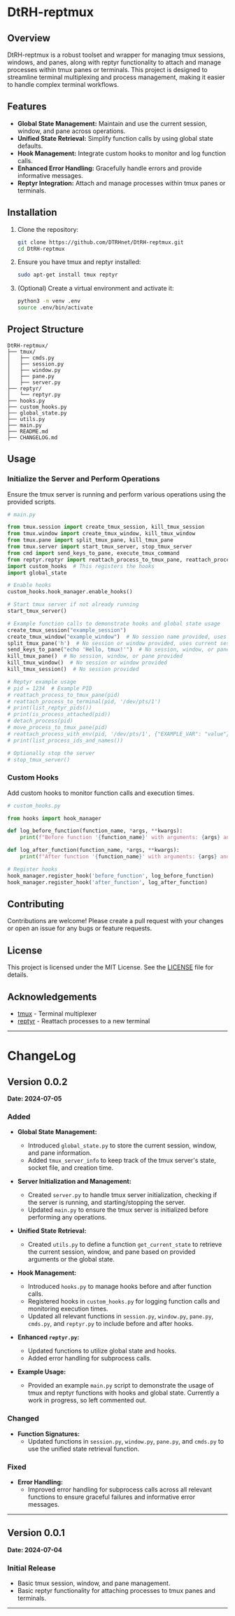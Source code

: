 # DtRH-reptmux

## Overview

DtRH-reptmux is a robust toolset and wrapper for managing tmux sessions, windows, and panes, along with reptyr functionality to attach and manage processes within tmux panes or terminals. This project is designed to streamline terminal multiplexing and process management, making it easier to handle complex terminal workflows.

## Features

- **Global State Management:** Maintain and use the current session, window, and pane across operations.
- **Unified State Retrieval:** Simplify function calls by using global state defaults.
- **Hook Management:** Integrate custom hooks to monitor and log function calls.
- **Enhanced Error Handling:** Gracefully handle errors and provide informative messages.
- **Reptyr Integration:** Attach and manage processes within tmux panes or terminals.

## Installation

1. Clone the repository:
    ```bash
    git clone https://github.com/DTRHnet/DtRH-reptmux.git
    cd DtRH-reptmux
    ```

2. Ensure you have tmux and reptyr installed:
    ```bash
    sudo apt-get install tmux reptyr
    ```

3. (Optional) Create a virtual environment and activate it:
    ```bash
    python3 -m venv .env
    source .env/bin/activate
    ```

## Project Structure

```
DtRH-reptmux/
├── tmux/
│   ├── cmds.py
│   ├── session.py
│   ├── window.py
│   ├── pane.py
│   ├── server.py
├── reptyr/
│   └── reptyr.py
├── hooks.py
├── custom_hooks.py
├── global_state.py
├── utils.py
├── main.py
├── README.md
├── CHANGELOG.md
```

## Usage

### Initialize the Server and Perform Operations

Ensure the tmux server is running and perform various operations using the provided scripts.

```python
# main.py

from tmux.session import create_tmux_session, kill_tmux_session
from tmux.window import create_tmux_window, kill_tmux_window
from tmux.pane import split_tmux_pane, kill_tmux_pane
from tmux.server import start_tmux_server, stop_tmux_server
from cmd import send_keys_to_pane, execute_tmux_command
from reptyr.reptyr import reattach_process_to_tmux_pane, reattach_process_to_terminal, list_reptyr_pids, is_process_attached, detach_process, move_process_to_tmux_pane, reattach_process_with_env, list_process_ids_and_names
import custom_hooks  # This registers the hooks
import global_state

# Enable hooks
custom_hooks.hook_manager.enable_hooks()

# Start tmux server if not already running
start_tmux_server()

# Example function calls to demonstrate hooks and global state usage
create_tmux_session("example_session")
create_tmux_window("example_window")  # No session name provided, uses current session
split_tmux_pane('h')  # No session or window provided, uses current session and window
send_keys_to_pane("echo 'Hello, tmux!'")  # No session, window, or pane provided
kill_tmux_pane()  # No session, window, or pane provided
kill_tmux_window()  # No session or window provided
kill_tmux_session()  # No session provided

# Reptyr example usage
# pid = 1234  # Example PID
# reattach_process_to_tmux_pane(pid)
# reattach_process_to_terminal(pid, '/dev/pts/1')
# print(list_reptyr_pids())
# print(is_process_attached(pid))
# detach_process(pid)
# move_process_to_tmux_pane(pid)
# reattach_process_with_env(pid, '/dev/pts/1', {"EXAMPLE_VAR": "value"})
# print(list_process_ids_and_names())

# Optionally stop the server
# stop_tmux_server()
```

### Custom Hooks

Add custom hooks to monitor function calls and execution times.

```python
# custom_hooks.py

from hooks import hook_manager

def log_before_function(function_name, *args, **kwargs):
    print(f"Before function '{function_name}' with arguments: {args} and keyword arguments: {kwargs}")

def log_after_function(function_name, *args, **kwargs):
    print(f"After function '{function_name}' with arguments: {args} and keyword arguments: {kwargs}")

# Register hooks
hook_manager.register_hook('before_function', log_before_function)
hook_manager.register_hook('after_function', log_after_function)
```

## Contributing

Contributions are welcome! Please create a pull request with your changes or open an issue for any bugs or feature requests.

## License

This project is licensed under the MIT License. See the [LICENSE](LICENSE) file for details.

## Acknowledgements

- [tmux](https://github.com/tmux/tmux) - Terminal multiplexer
- [reptyr](https://github.com/nelhage/reptyr) - Reattach processes to a new terminal

---


# ChangeLog

## Version 0.0.2

**Date: 2024-07-05**

### Added
- **Global State Management:**
  - Introduced `global_state.py` to store the current session, window, and pane information.
  - Added `tmux_server_info` to keep track of the tmux server's state, socket file, and creation time.

- **Server Initialization and Management:**
  - Created `server.py` to handle tmux server initialization, checking if the server is running, and starting/stopping the server.
  - Updated `main.py` to ensure the tmux server is initialized before performing any operations.

- **Unified State Retrieval:**
  - Created `utils.py` to define a function `get_current_state` to retrieve the current session, window, and pane based on provided arguments or the global state.

- **Hook Management:**
  - Introduced `hooks.py` to manage hooks before and after function calls.
  - Registered hooks in `custom_hooks.py` for logging function calls and monitoring execution times.
  - Updated all relevant functions in `session.py`, `window.py`, `pane.py`, `cmds.py`, and `reptyr.py` to include before and after hooks.

- **Enhanced `reptyr.py`:**
  - Updated functions to utilize global state and hooks.
  - Added error handling for subprocess calls.

- **Example Usage:**
  - Provided an example `main.py` script to demonstrate the usage of tmux and reptyr functions with hooks and global state. Currently a work in progress, so left commented out.

### Changed
- **Function Signatures:**
  - Updated functions in `session.py`, `window.py`, `pane.py`, and `cmds.py` to use the unified state retrieval function.

### Fixed
- **Error Handling:**
  - Improved error handling for subprocess calls across all relevant functions to ensure graceful failures and informative error messages.

---

## Version 0.0.1

**Date: 2024-07-04**

### Initial Release
- Basic tmux session, window, and pane management.
- Basic reptyr functionality for attaching processes to tmux panes and terminals.

---
